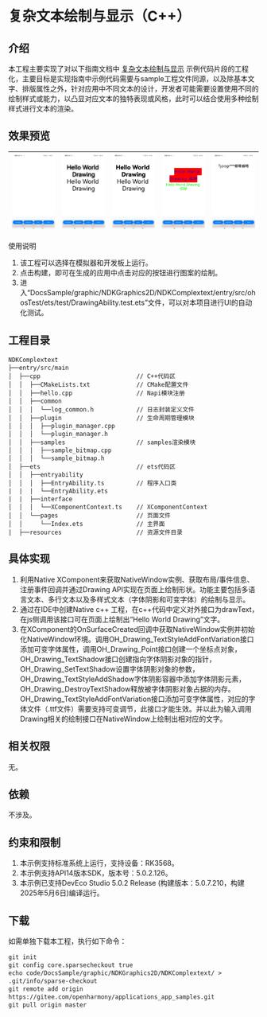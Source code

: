 # 复杂文本绘制与显示（C++）

## 介绍

本工程主要实现了对以下指南文档中 [复杂文本绘制与显示](https://docs.openharmony.cn/pages/v5.0/zh-cn/application-dev/graphics/complex-text-c.md) 示例代码片段的工程化，主要目标是实现指南中示例代码需要与sample工程文件同源，以及除基本文字、排版属性之外，针对应用中不同文本的设计，开发者可能需要设置使用不同的绘制样式或能力，以凸显对应文本的独特表现或风格，此时可以结合使用多种绘制样式进行文本的渲染。

## 效果预览

| ![](screenshots/device/page.jpg) | ![](screenshots/device/shadow.jpg) | ![](screenshots/device/variation.jpg) | ![](screenshots/device/brush.jpg) | ![](screenshots/device/Ellipsis.jpg) |
|----------------------------------|------------------------------------|---------------------------------------|-----------------------------------|--------------------------------------|

使用说明

1. 该工程可以选择在模拟器和开发板上运行。
2. 点击构建，即可在生成的应用中点击对应的按钮进行图案的绘制。
3. 进入“DocsSample/graphic/NDKGraphics2D/NDKComplextext/entry/src/ohosTest/ets/test/DrawingAbility.test.ets”文件，可以对本项目进行UI的自动化测试。

## 工程目录

```
NDKComplextext
├──entry/src/main
│  ├──cpp                           // C++代码区
│  │  ├──CMakeLists.txt             // CMake配置文件
│  │  ├──hello.cpp                  // Napi模块注册
│  │  ├──common
│  │  │  └──log_common.h            // 日志封装定义文件
│  │  ├──plugin                     // 生命周期管理模块
│  │  │  ├──plugin_manager.cpp
│  │  │  └──plugin_manager.h
│  │  ├──samples                    // samples渲染模块
│  │  │  ├──sample_bitmap.cpp
│  │  │  └──sample_bitmap.h
│  ├──ets                           // ets代码区
│  │  ├──entryability
│  │  │  ├──EntryAbility.ts         // 程序入口类
|  |  |  └──EntryAbility.ets
|  |  ├──interface
│  │  │  └──XComponentContext.ts    // XComponentContext
│  │  └──pages                      // 页面文件
│  │     └──Index.ets               // 主界面
|  ├──resources         			// 资源文件目录
```

## 具体实现

1. 利用Native XComponent来获取NativeWindow实例、获取布局/事件信息、注册事件回调并通过Drawing API实现在页面上绘制形状。功能主要包括多语言文本、多行文本以及多样式文本（字体阴影和可变字体）的绘制与显示。
2. 通过在IDE中创建Native c++ 工程，在c++代码中定义对外接口为drawText，在js侧调用该接口可在页面上绘制出“Hello World Drawing”文字。
3. 在XComponent的OnSurfaceCreated回调中获取NativeWindow实例并初始化NativeWindow环境。调用OH_Drawing_TextStyleAddFontVariation接口添加可变字体属性，调用OH_Drawing_Point接口创建一个坐标点对象，OH_Drawing_TextShadow接口创建指向字体阴影对象的指针，OH_Drawing_SetTextShadow设置字体阴影对象的参数，OH_Drawing_TextStyleAddShadow字体阴影容器中添加字体阴影元素，OH_Drawing_DestroyTextShadow释放被字体阴影对象占据的内存。OH_Drawing_TextStyleAddFontVariation接口添加可变字体属性，对应的字体文件（.ttf文件）需要支持可变调节，此接口才能生效。并以此为输入调用Drawing相关的绘制接口在NativeWindow上绘制出相对应的文字。

## 相关权限

无。

## 依赖

不涉及。

## 约束和限制

1. 本示例支持标准系统上运行，支持设备：RK3568。
2. 本示例支持API14版本SDK，版本号：5.0.2.126。
3. 本示例已支持DevEco Studio 5.0.2 Release (构建版本：5.0.7.210，构建 2025年5月6日)编译运行。

## 下载

如需单独下载本工程，执行如下命令：

```
git init
git config core.sparsecheckout true
echo code/DocsSample/graphic/NDKGraphics2D/NDKComplextext/ > .git/info/sparse-checkout
git remote add origin https://gitee.com/openharmony/applications_app_samples.git
git pull origin master
```

